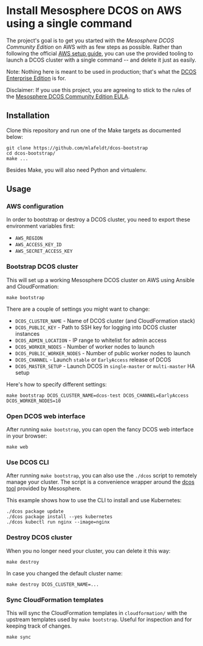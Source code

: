 # Install Mesosphere DCOS on AWS using a single command

The project's goal is to get you started with the *Mesosphere DCOS Community
Edition* on AWS with as few steps as possible. Rather than following the
official [AWS setup guide], you can use the provided tooling to launch a DCOS
cluster with a single command -- and delete it just as easily.

Note: Nothing here is meant to be used in production; that's what the [DCOS
Enterprise Edition] is for.

Disclaimer: If you use this project, you are agreeing to stick to the rules of
the [Mesosphere DCOS Community Edition EULA].

## Installation

Clone this repository and run one of the Make targets as documented below:

    git clone https://github.com/mlafeldt/dcos-bootstrap
    cd dcos-bootstrap/
    make ...

Besides Make, you will also need Python and virtualenv.

## Usage

### AWS configuration

In order to bootstrap or destroy a DCOS cluster, you need to export these
environment variables first:

* `AWS_REGION`
* `AWS_ACCESS_KEY_ID`
* `AWS_SECRET_ACCESS_KEY`

### Bootstrap DCOS cluster

This will set up a working Mesosphere DCOS cluster on AWS using Ansible and
CloudFormation:

    make bootstrap

There are a couple of settings you might want to change:

* `DCOS_CLUSTER_NAME` - Name of DCOS cluster (and CloudFormation stack)
* `DCOS_PUBLIC_KEY` - Path to SSH key for logging into DCOS cluster instances
* `DCOS_ADMIN_LOCATION` - IP range to whitelist for admin access
* `DCOS_WORKER_NODES` - Number of worker nodes to launch
* `DCOS_PUBLIC_WORKER_NODES` - Number of public worker nodes to launch
* `DCOS_CHANNEL` - Launch `stable` or `EarlyAccess` release of DCOS
* `DCOS_MASTER_SETUP` - Launch DCOS in `single-master` or `multi-master` HA setup

Here's how to specify different settings:

    make bootstrap DCOS_CLUSTER_NAME=dcos-test DCOS_CHANNEL=EarlyAccess DCOS_WORKER_NODES=10

### Open DCOS web interface

After running `make bootstrap`, you can open the fancy DCOS web interface in
your browser:

    make web

### Use DCOS CLI

After running `make bootstrap`, you can also use the `./dcos` script to remotely
manage your cluster. The script is a convenience wrapper around the [dcos tool]
provided by Mesosphere.

This example shows how to use the CLI to install and use Kubernetes:

    ./dcos package update
    ./dcos package install --yes kubernetes
    ./dcos kubectl run nginx --image=nginx

### Destroy DCOS cluster

When you no longer need your cluster, you can delete it this way:

    make destroy

In case you changed the default cluster name:

    make destroy DCOS_CLUSTER_NAME=...

### Sync CloudFormation templates

This will sync the CloudFormation templates in `cloudformation/` with the
upstream templates used by `make bootstrap`. Useful for inspection and for
keeping track of changes.

    make sync


[AWS setup guide]: https://docs.mesosphere.com/install/awscluster/
[DCOS Enterprise Edition]: https://mesosphere.com/product/
[Mesosphere DCOS Community Edition EULA]: https://docs.mesosphere.com/community-edition-eula/
[dcos tool]: https://docs.mesosphere.com/using/cli/

